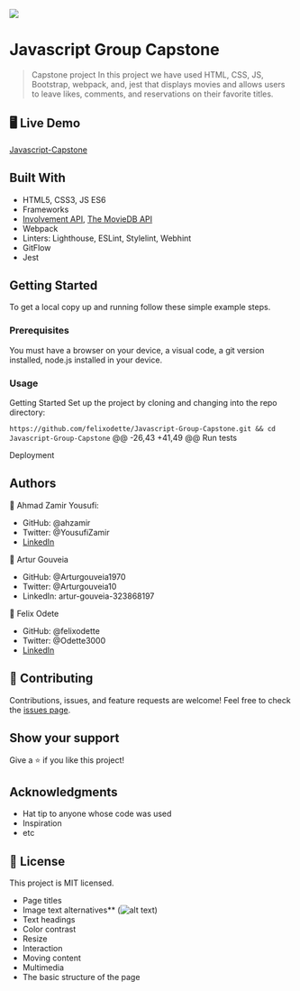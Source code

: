 ![](https://img.shields.io/badge/Microverse-blueviolet)

# Javascript Group Capstone

> Capstone project In this project we have used HTML, CSS, JS, Bootstrap, webpack, and, jest that displays movies and allows users to leave likes, comments, and reservations on their favorite titles.

## 🖥️ Live Demo

[Javascript-Capstone](https://ahzamir.github.io/Leaderboard/)


## Built With

- HTML5, CSS3, JS ES6
- Frameworks
- [Involvement API](https://www.notion.so/Involvement-API-869e60b5ad104603aa6db59e08150270), [The MovieDB API](https://www.themoviedb.org/)
- Webpack
- Linters: Lighthouse, ESLint, Stylelint, Webhint
- GitFlow
- Jest

## Getting Started

To get a local copy up and running follow these simple example steps.

### Prerequisites

You must have a browser on your device, a visual code, a git version installed, node.js installed in your device.

### Usage

Getting Started
Set up the project by cloning and changing into the repo directory:

`https://github.com/felixodette/Javascript-Group-Capstone.git && cd Javascript-Group-Capstone`
@@ -26,43 +41,49 @@ Run tests

Deployment

## Authors

👤 Ahmad Zamir Yousufi:
- GitHub: @ahzamir
- Twitter: @YousufiZamir
- [LinkedIn](https://www.linkedin.com/in/ah-zamir/)

👤 Artur Gouveia
- GitHub: @Arturgouveia1970
- Twitter: @Arturgouveia10
- LinkedIn: artur-gouveia-323868197

👤 Felix Odete
- GitHub: @felixodette
- Twitter: @Odette3000
- [LinkedIn](https://www.linkedin.com/in/felixodete)

## 🤝 Contributing

Contributions, issues, and feature requests are welcome!
Feel free to check the [issues page](../../issues/).

## Show your support

Give a ⭐️ if you like this project!

## Acknowledgments

- Hat tip to anyone whose code was used
- Inspiration
- etc

## 📝 License

This project is MIT licensed.
- Page titles
- Image text alternatives** (<img alt="alt text">)
- Text headings
- Color contrast
- Resize
- Interaction
- Moving content
- Multimedia
- The basic structure of the page
